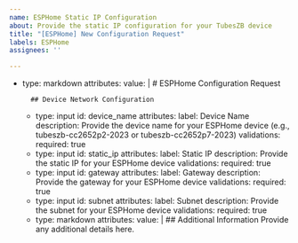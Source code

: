 ```yaml
---
name: ESPHome Static IP Configuration
about: Provide the static IP configuration for your TubesZB device
title: "[ESPHome] New Configuration Request"
labels: ESPHome
assignees: ''

---
```


- type: markdown
    attributes:
      value: |
        # ESPHome Configuration Request
        
        ## Device Network Configuration
  - type: input
    id: device_name
    attributes:
      label: Device Name
      description: Provide the device name for your ESPHome device (e.g., tubeszb-cc2652p2-2023 or tubeszb-cc2652p7-2023)
    validations:
      required: true
  - type: input
    id: static_ip
    attributes:
      label: Static IP
      description: Provide the static IP for your ESPHome device
    validations:
      required: true
  - type: input
    id: gateway
    attributes:
      label: Gateway
      description: Provide the gateway for your ESPHome device
    validations:
      required: true
  - type: input
    id: subnet
    attributes:
      label: Subnet
      description: Provide the subnet for your ESPHome device
    validations:
      required: true
  - type: markdown
    attributes:
      value: |
        ## Additional Information
        Provide any additional details here.

